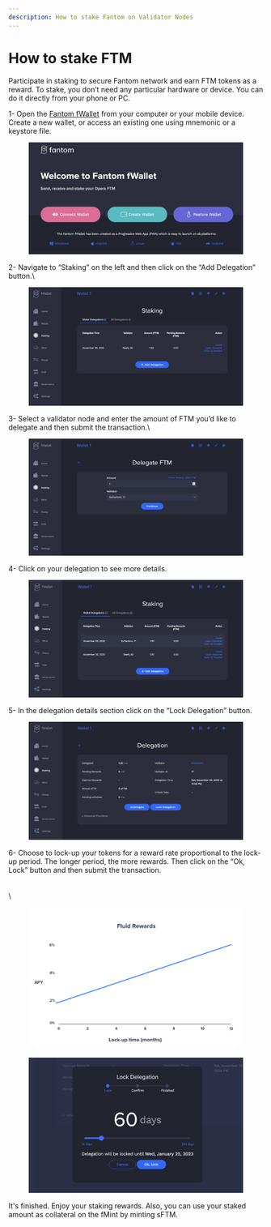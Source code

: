 ```yaml
---
description: How to stake Fantom on Validator Nodes
---
```


# How to stake FTM

Participate in staking to secure Fantom network and earn FTM tokens as a reward. To stake, you don’t need any particular hardware or device. You can do it directly from your phone or PC.

1- Open the [Fantom fWallet](https://pwawallet.fantom.network/#/) from your computer or your mobile device. Create a new wallet, or access an existing one using mnemonic or a keystore file.

<figure><img src="../../.gitbook/assets/5B719F1E-7D97-4B8F-A7F2-FF1F5862FF62_1_201_a.jpeg" alt=""><figcaption></figcaption></figure>



2- Navigate to “Staking” on the left and then click on the “Add Delegation” button.\


<figure><img src="../../.gitbook/assets/A2178AA1-B70D-4847-9B9A-2AEB6A5631D3_1_201_a (1).jpeg" alt=""><figcaption></figcaption></figure>



3- Select a validator node and enter the amount of FTM you’d like to delegate and then submit the transaction.\


<figure><img src="../../.gitbook/assets/E5B4F351-A4DE-46F0-8018-4636BDC327AC_1_201_a.jpeg" alt=""><figcaption></figcaption></figure>



4- Click on your delegation to see more details.

<figure><img src="../../.gitbook/assets/47EDD391-B77B-4343-9125-F745732F241C_1_201_a.jpeg" alt=""><figcaption></figcaption></figure>



5- In the delegation details section click on the “Lock Delegation” button.

<figure><img src="../../.gitbook/assets/CA0D3FFE-F768-4BC1-B8D0-DD0B10CDE877_1_201_a (1).jpeg" alt=""><figcaption></figcaption></figure>



6- Choose to lock-up your tokens for a reward rate proportional to the lock-up period. The longer period, the more rewards. Then click on the “Ok, Lock” button and then submit the transaction.\
\
\
\


<figure><img src="../../.gitbook/assets/image.png" alt=""><figcaption></figcaption></figure>

<figure><img src="../../.gitbook/assets/E901972B-6E95-4F8A-A850-1FB19D229A37_1_201_a (1).jpeg" alt=""><figcaption></figcaption></figure>

It's finished. Enjoy your staking rewards. Also, you can use your staked amount as collateral on the fMint by minting sFTM.&#x20;
